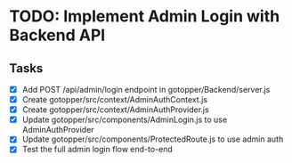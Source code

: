 # TODO: Implement Admin Login with Backend API

## Tasks
- [x] Add POST /api/admin/login endpoint in gotopper/Backend/server.js
- [x] Create gotopper/src/context/AdminAuthContext.js
- [x] Create gotopper/src/context/AdminAuthProvider.js
- [x] Update gotopper/src/components/AdminLogin.js to use AdminAuthProvider
- [x] Update gotopper/src/components/ProtectedRoute.js to use admin auth
- [x] Test the full admin login flow end-to-end
